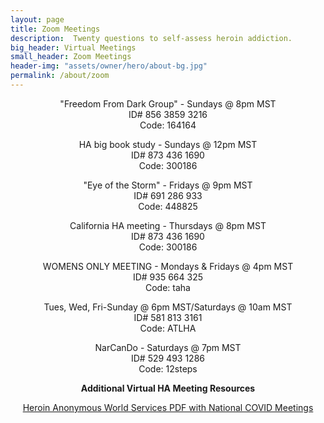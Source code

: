 ```yaml
---
layout: page
title: Zoom Meetings
description:  Twenty questions to self-assess heroin addiction.
big_header: Virtual Meetings
small_header: Zoom Meetings
header-img: "assets/owner/hero/about-bg.jpg"
permalink: /about/zoom
---
```

<center>
"Freedom From Dark Group" - Sundays @ 8pm MST<br>
ID# 856 3859 3216<br>
Code: 164164<br>
<p>
HA big book study - Sundays @ 12pm MST<br>
ID# 873 436 1690 <br>
Code: 300186<br>
<p>
"Eye of the Storm" - Fridays @ 9pm MST <br>
ID# 691 286 933 <br>
Code: 448825<br>
<p>
California HA meeting - Thursdays @ 8pm MST<br>
ID# 873 436 1690<br>
Code: 300186<br>
<p>
WOMENS ONLY MEETING - Mondays & Fridays @ 4pm MST<br>
ID# 935 664 325<br>
Code: taha<br>
<p>
Tues, Wed, Fri-Sunday @ 6pm MST/Saturdays @ 10am MST<br>
ID# 581 813 3161 <br>
Code: ATLHA<br>
<p>
NarCanDo - Saturdays @ 7pm MST<br>
ID# 529 493 1286<br>
Code: 12steps<br>
<p>
<b>Additional Virtual HA Meeting Resources</b>
<p>
<a href="http://heroinanonymous.org/wp-content/uploads/2020/06/Temporary_Online_6-11-2020.pdf">Heroin Anonymous World Services PDF with National COVID Meetings<a>

